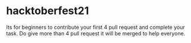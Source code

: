 # hacktoberfest21
Its for beginners to contribute your first 4 pull request and complete your task.
Do give more than 4 pull request it will be merged to help everyone.
